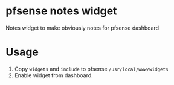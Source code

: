 # pfsense notes widget
Notes widget to make obviously notes for pfsense dashboard

# Usage

1. Copy `widgets` and `include` to pfsense `/usr/local/www/widgets`
2. Enable widget from dashboard.
